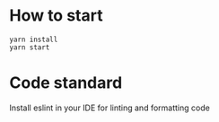 How to start
============
```
yarn install
yarn start
```

Code standard
=============

Install eslint in your IDE for linting and formatting code
